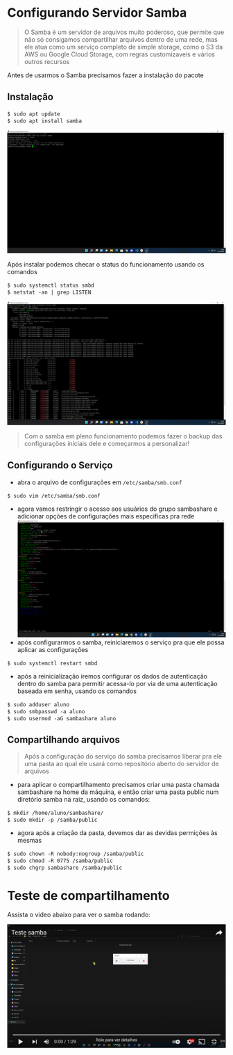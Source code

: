 # Configurando Servidor Samba

> O Samba é um servidor de arquivos muito poderoso, que permite que não só consigamos compartilhar arquivos dentro de uma rede, mas ele atua como um serviço completo de simple storage, como o S3 da AWS ou Google Cloud Storage, com regras customizaveis e vários outros recursos

Antes de usarmos o Samba precisamos fazer a instalação do pacote

## Instalação
```shell
$ sudo apt update
$ sudo apt install samba
```
![install samba](images/1.png)

Após instalar podemos checar o status do funcionamento usando os comandos
```shell
$ sudo systemctl status smbd
$ netstat -an | grep LISTEN
```
![check smbd status](images/2.png)

> Com o samba em pleno funcionamento podemos fazer o backup das configurações iniciais dele e começarmos a personalizar!

## Configurando o Serviço
* abra o arquivo de configurações em `/etc/samba/smb.conf`
```shell
$ sudo vim /etc/samba/smb.conf
```
* agora vamos restringir o acesso aos usuários do grupo sambashare e adicionar opções de configurações mais especificas pra rede
![smb1](images/3.png)
* após configurarmos o samba, reiniciaremos o serviço pra que ele possa aplicar as configurações
```shell
$ sudo systemctl restart smbd
```
* após a reinicialização iremos configurar os dados de autenticação dentro do samba para permitir acessa-lo por via de uma autenticação baseada em senha, usando os comandos
```shell
$ sudo adduser aluno
$ sudo smbpasswd -a aluno
$ sudo usermod -aG sambashare aluno
```
## Compartilhando arquivos
> Após a configuração do serviço do samba precisamos liberar pra ele uma pasta ao qual ele usará como repositório aberto do servidor de arquivos

* para aplicar o compartilhamento precisamos criar uma pasta chamada sambashare na home da máquina, e então criar uma pasta public num diretório samba na raiz, usando os comandos:
```shell
$ mkdir /home/aluno/sambashare/
$ sudo mkdir -p /samba/public
```
* agora após a criação da pasta, devemos dar as devidas permições às mesmas
```shell
$ sudo chown -R nobody:nogroup /samba/public
$ sudo chmod -R 0775 /samba/public
$ sudo chgrp sambashare /samba/public
```

# Teste de compartilhamento
Assista o video abaixo para ver o samba rodando:

[![Teste Samba](images/4.png)](https://www.youtube.com/watch?v=RHCmBywV_Mg&ab_channel=MarcosVas)

